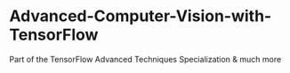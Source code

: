 # Advanced-Computer-Vision-with-TensorFlow
Part of the TensorFlow Advanced Techniques Specialization &amp; much more
